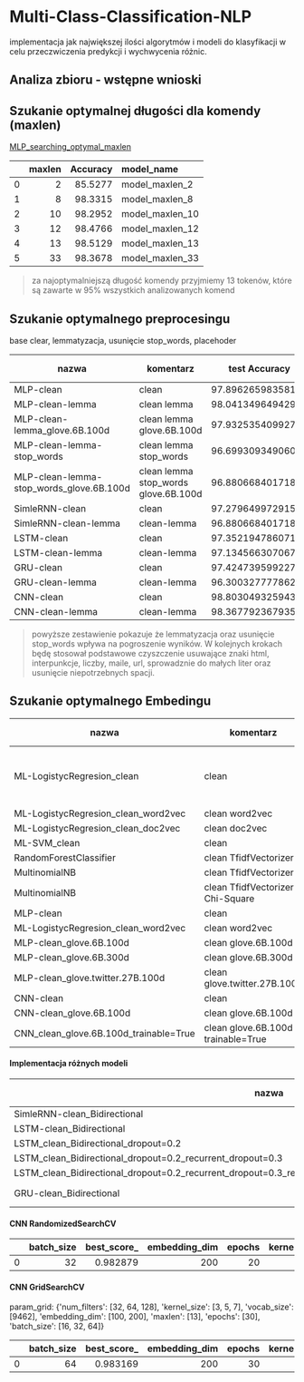 # Multi-Class-Classification-NLP



implementacja jak największej ilości algorytmów i modeli do klasyfikacji w celu przeczwiczenia predykcji i wychwycenia różnic.

## Analiza zbioru - wstępne wnioski


## Szukanie optymalnej długości dla komendy (maxlen)
[MLP_searching_optymal_maxlen](https://github.com/ciepielajan/Multi-Class-Classification-NLP/blob/main/MLP_searching%20_optymal_maxlen.ipynb)


|    |   maxlen |   Accuracy | model_name      |
|---:|---------:|-----------:|:----------------|
|  0 |        2 |    85.5277 | model_maxlen_2  |
|  1 |        8 |    98.3315 | model_maxlen_8  |
|  2 |       10 |    98.2952 | model_maxlen_10 |
|  3 |       12 |    98.4766 | model_maxlen_12 |
|  4 |       13 |    98.5129 | model_maxlen_13 |
|  5 |       33 |    98.3678 | model_maxlen_33 |

> za najoptymalniejszą długość komendy przyjmiemy 13 tokenów, które są zawarte w 95% wszystkich analizowanych komend

## Szukanie optymalnego preprocesingu 
base clear, lemmatyzacja, usunięcie stop_words, placehoder

nazwa| komentarz |test Accuracy|predykcja Accuracy|predykcja F1_score
-|-|-|-|-
MLP-clean |clean|97.89626598358154|0.97|0.97
MLP-clean-lemma |clean lemma|98.04134964942932|0.97|0.97
MLP-clean-lemma_glove.6B.100d |clean lemma glove.6B.100d |97.93253540992737|0.96|0.96
MLP-clean-lemma-stop_words |clean lemma stop_words|96.69930934906006|0.94|0.94
MLP-clean-lemma-stop_words_glove.6B.100d |clean lemma stop_words glove.6B.100d|96.88066840171814|0.94|0.94
SimleRNN-clean |clean|97.27964997291565|0.97|0.97
SimleRNN-clean-lemma |clean-lemma|96.88066840171814  | 0.94 | 0.94
LSTM-clean  |clean|97.35219478607178|0.97|0.97
LSTM-clean-lemma |clean-lemma|97.13456630706787  |0.96  | 0.96
GRU-clean          |clean|97.4247395992279|0.97|0.97
GRU-clean-lemma     |clean-lemma|96.30032777786255|0.93|0.93
CNN-clean | clean |  98.803049325943 | 0.98|0.98
CNN-clean-lemma  | clean-lemma  |  98.36779236793518 | 0.96|0.96

> powyższe zestawienie pokazuje że lemmatyzacja oraz usunięcie stop_words wpływa na pogroszenie wyników. W kolejnych krokach będę stosował podstawowe czyszczenie usuwające znaki html, interpunkcje, liczby, maile, url, sprowadznie do małych liter oraz usunięcie niepotrzebnych spacji. 

## Szukanie optymalnego Embedingu 

nazwa| komentarz |test Accuracy|predykcja Accuracy|predykcja F1_score
-|-|-|-|-
ML-LogistycRegresion_clean | clean | ? | ?|?   [//]: <>(https://towardsdatascience.com/multi-class-text-classification-model-comparison-and-selection-5eb066197568)
ML-LogistycRegresion_clean_word2vec | clean word2vec| ? | ?|?   [//]: <>(link jw)
ML-LogistycRegresion_clean_doc2vec | clean doc2vec| ? | ?|?     [//]: <>(link jw)
ML-SVM_clean | clean | ? | ?|?                                  [//]: <> (link jw)
RandomForestClassifier |clean TfidfVectorizer|0.98|0.98|0.98
MultinomialNB   |clean  TfidfVectorizer|0.98|0.98|0.98
MultinomialNB   |clean  TfidfVectorizer Chi-Square |||
MLP-clean |clean|97.89626598358154|0.97|0.97
ML-LogistycRegresion_clean_word2vec | clean word2vec| ? | ?|?
MLP-clean_glove.6B.100d|clean glove.6B.100d|98.25897812843323|0.99|0.99
MLP-clean_glove.6B.300d|clean glove.6B.300d| 98.404061794281 |0.99|0.99
MLP-clean_glove.twitter.27B.100d|clean glove.twitter.27B.100d|98.1864333152771|0.98|0.98
CNN-clean | clean |  98.803049325943 | 0.98|0.98
CNN-clean_glove.6B.100d|clean glove.6B.100d| 98.51287603378296   |0.99|0.99
CNN_clean_glove.6B.100d_trainable=True |clean glove.6B.100d trainable=True| 98.36779236793518   |0.99|0.99

#### Implementacja różnych modeli

nazwa| komentarz |test Accuracy|predykcja Accuracy|predykcja F1_score
-|-|-|-|-
SimleRNN-clean_Bidirectional |clean Bidirectional| 97.31592535972595     | 0.97|0.97
LSTM-clean_Bidirectional    |clean Bidirectional| 97.35219478607178     |  0.97     | 0.97
LSTM_clean_Bidirectional_dropout=0.2   |clean Bidirectional dropout=0.2| 97.89626598358154     |  0.98     | 0.98
LSTM_clean_Bidirectional_dropout=0.2_recurrent_dropout=0.3 | clean Bidirectional dropout=0.2 recurrent_dropout=0.3  |  98.11389446258545 |  0.98     | 0.98
LSTM_clean_Bidirectional_dropout=0.2_recurrent_dropout=0.3_return_sequences=False_kernel_initializer='he_uniform'|   clean_Bidirectional_dropout=0.2_recurrent_dropout=0.3_return_sequences=False_kernel_initializer='he_uniform' |  97.9688048362732 |0.97|0.97
GRU-clean_Bidirectional     |clean Bidirectional| 97.1708357334137     | 0.98|0.98 #1mistake


#### CNN RandomizedSearchCV
|    |   batch_size |   best_score_ |   embedding_dim |   epochs |   kernel_size |   maxlen |   num_filters |   vocab_size |
|---:|-------------:|--------------:|----------------:|---------:|--------------:|---------:|--------------:|-------------:|
|  0 |           32 |      0.982879 |             200 |       20 |             3 |       13 |           128 |         9462 |


#### CNN GridSearchCV

param_grid:
{'num_filters': [32, 64, 128], 'kernel_size': [3, 5, 7], 'vocab_size': [9462], 'embedding_dim': [100, 200], 'maxlen': [13], 'epochs': [30], 'batch_size': [16, 32, 64]}

|    |   batch_size |   best_score_ |   embedding_dim |   epochs |   kernel_size |   maxlen |   num_filters |   vocab_size |
|---:|-------------:|--------------:|----------------:|---------:|--------------:|---------:|--------------:|-------------:|
|  0 |           64 |      0.983169 |             200 |       30 |             3 |       13 |           128 |         9462 |
